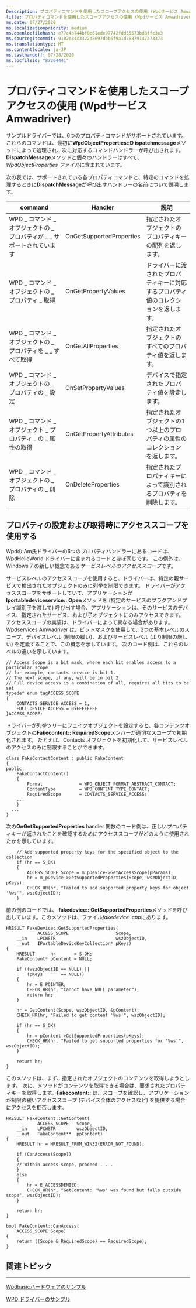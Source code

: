 ```yaml
---
Description: プロパティコマンドを使用したスコープアクセスの使用 (Wpdサービス Amwadriver)
title: プロパティコマンドを使用したスコープアクセスの使用 (Wpdサービス Amwadriver)
ms.date: 07/27/2020
ms.localizationpriority: medium
ms.openlocfilehash: e77c4b744bf0c61ede97742fdd55573bd8ffc3e3
ms.sourcegitcommit: 9102e34c3322d8697dbb6f9a1d78879147a73373
ms.translationtype: MT
ms.contentlocale: ja-JP
ms.lasthandoff: 07/28/2020
ms.locfileid: "87264441"
---
```

# <a name="using-scope-access-with-property-commands-wpdservicesampledriver"></a>プロパティコマンドを使用したスコープアクセスの使用 (Wpdサービス Amwadriver)


サンプルドライバーでは、6つのプロパティコマンドがサポートされています。 これらのコマンドは、最初に**WpdObjectProperties::D ispatchmessage**メソッドによって処理され、次に対応するコマンドハンドラーが呼び出されます。 **DispatchMessage**メソッドと個々のハンドラーはすべて、 *WpdObjectProperties ファイル*に含まれています。

次の表では、サポートされている各プロパティコマンドと、特定のコマンドを処理するときに**DispatchMessage**が呼び出すハンドラーの名前について説明します。

| command                                           | Handler                  | 説明                                                                                                   |
|---------------------------------------------------|--------------------------|---------------------------------------------------------------------------------------------------------------|
| WPD \_ コマンド \_ オブジェクトの \_ プロパティが \_ \_ サポートされています  | OnGetSupportedProperties | 指定されたオブジェクトのプロパティキーの配列を返します。                                                       |
| WPD \_ コマンド \_ オブジェクトの \_ プロパティ \_ 取得             | OnGetPropertyValues      | ドライバーに渡されたプロパティキーに対応するプロパティ値のコレクションを返します。 |
| WPD \_ コマンド \_ オブジェクトの \_ プロパティを \_ \_ すべて取得        | OnGetAllProperties       | 指定されたオブジェクトのすべてのプロパティ値を返します。                                                           |
| WPD \_ コマンド \_ オブジェクトの \_ プロパティの \_ 設定             | OnSetPropertyValues      | デバイスで指定されたプロパティ値を設定します。                                                              |
| WPD \_ コマンド \_ オブジェクト \_ プロパティ \_ の \_ 属性の取得 | OnGetPropertyAttributes  | 指定されたオブジェクトの1つ以上のプロパティの属性のコレクションを返します。                              |
| WPD \_ コマンド \_ オブジェクトの \_ プロパティの \_ 削除          | OnDeleteProperties       | 指定されたプロパティキーによって識別されるプロパティを削除します。                                        |



## <a name="span-idusing_access_scope_when_setting_and_retrieving_properties_spanspan-idusing_access_scope_when_setting_and_retrieving_properties_spanspan-idusing_access_scope_when_setting_and_retrieving_properties_spanusing-access-scope-when-setting-and-retrieving-properties"></a><span id="Using_Access_Scope_when_Setting_and_Retrieving_Properties_"></span><span id="using_access_scope_when_setting_and_retrieving_properties_"></span><span id="USING_ACCESS_SCOPE_WHEN_SETTING_AND_RETRIEVING_PROPERTIES_"></span>プロパティの設定および取得時にアクセススコープを使用する


Wpdの Am氏ドライバーの6つのプロパティハンドラーにあるコードは、WpdHelloWorld ドライバーに含まれるコードとほぼ同じです。 この例外は、Windows 7 の新しい概念である*サービスレベルのアクセススコープ*です。

サービスレベルのアクセススコープを使用すると、ドライバーは、特定の親サービスで検出されたオブジェクトのみに列挙を制限できます。 ドライバーがアクセススコープをサポートしていて、アプリケーションが**Iportabledeviceservice:: Open**メソッドを (特定のサービスのプラグアンドプレイ識別子を渡して) 呼び出す場合、アプリケーションは、そのサービスのデバイス、指定されたサービス、および子オブジェクトにのみアクセスできます。 アクセススコープの実装は、ドライバーによって異なる場合があります。 Wpdservices Amwadriver は、ビットマスクを使用して、2つの基本レベルのスコープ、デバイスレベル (制限の緩い)、およびサービスレベル (より制限の厳しい) を定義することで、この概念を示しています。 次のコード例は、これらのレベルの違いを示しています。

```ManagedCPlusPlus
// Access Scope is a bit mask, where each bit enables access to a particular scope
// for example, contacts service is bit 1.   
// The next scope, if any, will be in bit 2
// Full device access is a combination of all, requires all bits to be set
typedef enum tagACCESS_SCOPE
{
    CONTACTS_SERVICE_ACCESS = 1,
    FULL_DEVICE_ACCESS = 0xFFFFFFFF
}ACCESS_SCOPE;
```

ドライバーが列挙ツリーにフェイクオブジェクトを設定すると、各コンテンツオブジェクトの**Fakecontent:: RequiredScope**メンバーが適切なスコープで初期化されます。 たとえば、Contacts オブジェクトを初期化して、サービスレベルのアクセスのみに制限することができます。

```ManagedCPlusPlus
class FakeContactContent : public FakeContent
{
public:
    FakeContactContent()
    {
        Format              = WPD_OBJECT_FORMAT_ABSTRACT_CONTACT;
        ContentType         = WPD_CONTENT_TYPE_CONTACT;
        RequiredScope       = CONTACTS_SERVICE_ACCESS;
    ...
    }
  ...
}
```

次の**OnGetSupportedProperties** handler 関数のコード例は、正しいプロパティキーが返されたことを確認するためにアクセススコープがどのように使用されたかを示しています。

```ManagedCPlusPlus
    // Add supported property keys for the specified object to the collection
    if (hr == S_OK)
    {
        ACCESS_SCOPE Scope = m_pDevice->GetAccessScope(pParams);
        hr = m_pDevice->GetSupportedProperties(Scope, wszObjectID, pKeys);
        CHECK_HR(hr, "Failed to add supported property keys for object '%ws'", wszObjectID);
    }
```

前の例のコードでは、 **fakedevice:: GetSupportedProperties**メソッドを呼び出しています。このメソッドは、ファイル*fakedevice .cpp*にあります。

```ManagedCPlusPlus
HRESULT FakeDevice::GetSupportedProperties(
            ACCESS_SCOPE                  Scope,
    __in    LPCWSTR                       wszObjectID,
    __out   IPortableDeviceKeyCollection* pKeys)
{
    HRESULT      hr       = S_OK;
    FakeContent* pContent = NULL;

    if ((wszObjectID == NULL) ||
        (pKeys       == NULL))
    {
        hr = E_POINTER;
        CHECK_HR(hr, "Cannot have NULL parameter");
        return hr;
    }

    hr = GetContent(Scope, wszObjectID, &pContent);
    CHECK_HR(hr, "Failed to get content '%ws'", wszObjectID);

    if (hr == S_OK)
    {
        hr = pContent->GetSupportedProperties(pKeys);
        CHECK_HR(hr, "Failed to get supported properties for '%ws'", wszObjectID);
    }

    return hr;
}
```

このメソッドは、まず、指定されたオブジェクトのコンテンツを取得しようとします。 次に、メソッドがコンテンツを取得できる場合は、要求されたプロパティキーを取得します。**Fakecontent::** は、スコープを確認し、アプリケーションが制限の緩いアクセススコープ (デバイス全体のアクセスなど) を提供する場合にアクセスを拒否します。

```ManagedCPlusPlus
HRESULT FakeContent::GetContent(
            ACCESS_SCOPE   Scope,
    __in    LPCWSTR        wszObjectID,
    __out   FakeContent**  ppContent)
{
    HRESULT hr = HRESULT_FROM_WIN32(ERROR_NOT_FOUND);

    if (CanAccess(Scope))
    {
    // Within access scope, proceed . . .
    }
    else
    {
        hr = E_ACCESSDENIED;
        CHECK_HR(hr, "GetContent: '%ws' was found but falls outside scope", wszObjectID);
    }

    return hr;
} 

bool FakeContent::CanAccess(
    ACCESS_SCOPE Scope)
{
    return ((Scope & RequiredScope) == RequiredScope);
}
```

## <a name="span-idrelated_topicsspanrelated-topics"></a><span id="related_topics"></span>関連トピック


****
[Wpdbasicハードウェアのサンプル](the-wpdbasichardwaredriver-sample.md)

[WPD ドライバーのサンプル](the-wpd-driver-samples.md)









